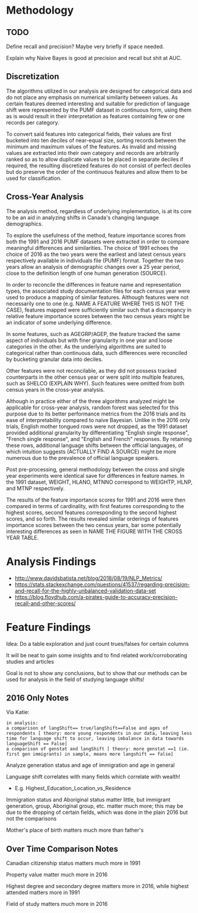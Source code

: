 # Methodology

## TODO

Define recall and precision?  Maybe very briefly if space needed.

Explain why Naive Bayes is good at precision and recall but shit at AUC.

## Discretization

The algorithms utilized in our analysis are designed for categorical data and do not place any emphasis on numerical similarity between values.  As certain features deemed interesting and suitable for prediction of language shift were represented by the PUMF dataset in continuous form, using them as is would result in their interpretation as features containing few or one records per category.

To convert said features into categorical fields, their values are first bucketed into ten deciles of near-equal size, sorting records between the minimum and maximum values of the features.  As invalid and missing values are extracted into their own category and records are arbitrarily ranked so as to allow duplicate values to be placed in separate deciles if required, the resulting discretized features do not consist of perfect deciles but do preserve the order of the continuous features and allow them to be used for classification. 


## Cross-Year Analysis

The analysis method, regardless of underlying implementation, is at its core to be an aid in analyzing shifts in Canada's changing language demographics.

To explore the usefulness of the method, feature importance scores from both the 1991 and 2016 PUMF datasets were extracted in order to compare meaningful differences and similarities.  The choice of 1991 echoes the choice of 2016 as the two years were the earliest and latest census years respectively available in individuals file (PUMF) format.  Together the two years allow an analysis of demographic changes over a 25 year period, close to the definition length of one human generation (SOURCE).  

In order to reconcile the differences in feature name and representation types, the associated study documentation files for each census year were used to produce a mapping of similar features.  Although features were not necessarily one to one (e.g. NAME A FEATURE WHERE THIS IS NOT THE CASE), features mapped were sufficiently similar such that a discrepancy in relative feature importance scores between the two census years might be an indicator of some underlying difference.

In some features, such as AGEGRP/AGEP, the feature tracked the same aspect of individuals but with finer granularity in one year and loose categories in the other.  As the underlying algorithms are suited to categorical rather than continuous data, such differences were reconciled by bucketing granular data into deciles.

Other features were not reconcilable, as they did not possess tracked counterparts in the other census year or were split into multiple features, such as SHELCO (EXPLAIN WHY).  Such features were omitted from both census years in the cross-year analysis.

Although in practice either of the three algorithms analyzed might be applicable for cross-year analysis, random forest was selected for this purpose due to its better performance metrics from the 2016 trials and its ease of interpretability compared to naive Bayesian.  Unlike in the 2016 only trials, English mother tongued rows were not dropped, as the 1991 dataset provided additional granularity by differentiating "English single response", "French single response", and "English and French" responses.  By retaining these rows, additional language shifts between the official languages, of which intuition suggests (ACTUALLY FIND A SOURCE) might be more numerous due to the prevalence of official language speakers.

Post pre-processing, general methodology between the cross and single year experiments were identical save for differences in feature names.  In the 1991 dataset, WEIGHT, HLANO, MTNNO correspond to WEIGHTP, HLNP, and MTNP respectively.

The results of the feature importance scores for 1991 and 2016 were then compared in terms of cardinality, with first features corresponding to the highest scores, second features corresponding to the second highest scores, and so forth.  The results revealed similar orderings of features importance scores between the two census years, bar some potentially interesting differences as seen in NAME THE FIGURE WITH THE CROSS YEAR TABLE. 

# Analysis Findings

* http://www.davidsbatista.net/blog/2018/08/19/NLP_Metrics/
* https://stats.stackexchange.com/questions/41537/regarding-precision-and-recall-for-the-highly-unbalanced-validation-data-set
* https://blog.floydhub.com/a-pirates-guide-to-accuracy-precision-recall-and-other-scores/


# Feature Findings

Idea: Do a table exploration and just count trues/falses for certain columns

It will be neat to gain some insights and to find related work/corroborating studies and articles

Goal is not to show any conclusions, but to show that our methods can be used for analysis in the field of studying language shifts!

## 2016 Only Notes

Via Katie:

```
in analysis:
a comparison of langShift== true/langShift==False and ages of respondents [ theory: more young respondents in our data, leaving less time for language shift to occur, leaving imbalance in data towards languageShift == False]
a comparison of genstat and langShift [ theory: more genstat ==1 (ie. first gen immigrants) in sample, means more langshift == false]
```

Analyze generation status and age of immigration and age in general

Language shift correlates with many fields which correlate with wealth!
* E.g. Highest_Education_Location_vs_Residence

Immigration status and Aboriginal status matter little, but immigrant generation, group, Aboriginal group, etc. matter much more; this may be due to the dropping of certain fields, which was done in the plain 2016 but not the comparisons

Mother's place of birth matters much more than father's

## Over Time Comparison Notes

Canadian citizenship status matters much more in 1991

Property value matter much more in 2016

Highest degree and secondary degree matters more in 2016, while highest attended matters more in 1991

Field of study matters much more in 2016
